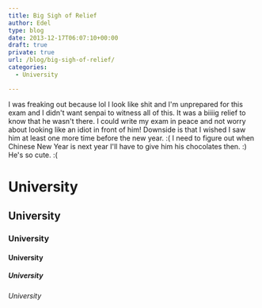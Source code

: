 ```yaml
---
title: Big Sigh of Relief
author: Edel
type: blog
date: 2013-12-17T06:07:10+00:00
draft: true
private: true
url: /blog/big-sigh-of-relief/
categories:
  - University

---
```

I was freaking out because lol I look like shit and I'm unprepared for this exam and I didn't want senpai to witness all of this. It was a biiiig relief to know that he wasn't there. I could write my exam in peace and not worry about looking like an idiot in front of him! Downside is that I wished I saw him at least one more time before the new year. :( I need to figure out when Chinese New Year is next year I'll have to give him his chocolates then. :) He's so cute. :(

# University

## University

### University

#### University

##### University

###### University


